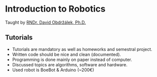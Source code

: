 # Introduction to Robotics
Taught by [RNDr. David Obdržálek, Ph.D.](http://ktiml.mff.cuni.cz/~obdrzalek/vyuka/)

## Tutorials
 - Tutorials are mandatory as well as homeworks and semestral project.
 - Written code should be nice and clean (documented).
 - Programming is done mainly on paper instead of computer.
 - Discussed topics are algorithms, software and hardware.
 - Used robot is BoeBot & Arduino (~200€)
